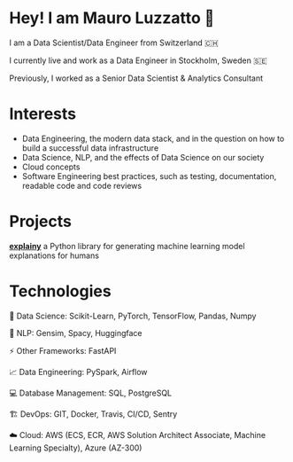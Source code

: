 


# Hey! I am **Mauro Luzzatto** 👋
I am a Data Scientist/Data Engineer from Switzerland 🇨🇭

I currently live and work as a Data Engineer in Stockholm, Sweden 🇸🇪

Previously, I worked as a Senior Data Scientist & Analytics Consultant

# Interests

- Data Engineering, the modern data stack, and in the question on how to build a successful data infrastructure
- Data Science, NLP, and the effects of Data Science on our society
- Cloud concepts
- Software Engineering best practices, such as testing, documentation, readable code and code reviews




# Projects

**<a href="https://github.com/MauroLuzzatto/explainy"> explainy</a>** a Python library for generating machine learning model explanations for humans

# Technologies

<p>🚀 Data Science: Scikit-Learn, PyTorch, TensorFlow, Pandas, Numpy</p>
<p>💬 NLP: Gensim, Spacy, Huggingface</p>
<p>⚡ Other Frameworks: FastAPI</p>
<p>📈 Data Engineering: PySpark, Airflow</p>
<p>💻 Database Management: SQL, PostgreSQL</p>
<p>🏗️ DevOps: GIT, Docker, Travis, CI/CD, Sentry</p>
<p>☁️ Cloud: AWS (ECS, ECR, AWS Solution Architect Associate, Machine Learning Specialty),  Azure (AZ-300)</p>


